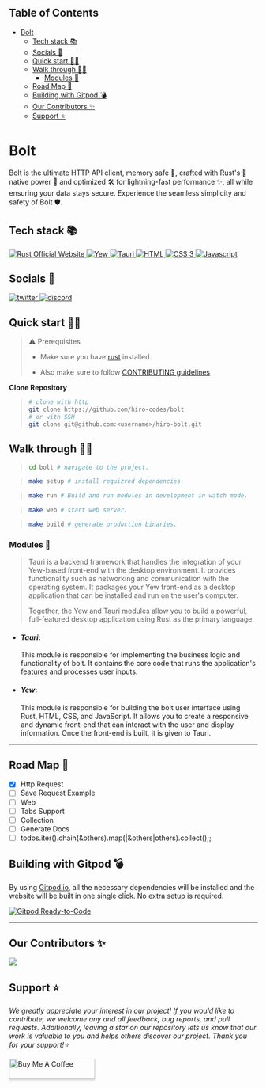 ## Table of Contents

- [Bolt](#bolt)
  - [Tech stack 📚](#tech-stack-)
  - [Socials 📱](#socials-)
  - [Quick start 👩‍💻](#quick-start-)
  - [Walk through 🚶🏻](#walk-through-)
    - [Modules 🧩](#modules-)
  - [Road Map 🚧](#road-map-)
  - [Building with Gitpod 💣](#building-with-gitpod-)
  - [Our Contributors ✨](#our-contributors-)
  - [Support ⭐](#support-)

# Bolt

<!-- Native light ✨, optimized 🛠 and memory safe 🔐 http api client written in rust. -->

Bolt is the ultimate HTTP API client, memory safe 🔐, crafted with Rust's 🦀  native power 💪 and optimized 🛠 for lightning-fast performance ✨, all while ensuring your data stays secure. Experience the seamless simplicity and safety of Bolt 🛡.

## Tech stack 📚

<p>
<!-- rust stack -->
  <a href="http://rust-lang.org">
    <img src="https://img.shields.io/badge/rust-7c3aed?style=for-the-badge&logo=rust&logoColor=white" alt="Rust Official Website"/>
  </a>
  <!-- end of rust stack -->

  <!-- yew stack -->
  <a href="https://yew.rs">
    <img src="https://img.shields.io/badge/yew-7c3aed?style=for-the-badge&logo=yew&logoColor=white" alt="Yew"/>
  </a>
  <!-- end of Yew stack -->

  <!-- Tauri stack -->
  <a href="https://tauri.app">
    <img src="https://img.shields.io/badge/Tauri-7c3aed?style=for-the-badge&logo=tauri&logoColor=white" alt="Tauri"/>
  </a>
  <!-- end of tauri stack -->

  <!-- html 5 stack -->
   <a href="https://developer.mozilla.org/en-US/docs/Web/HTML">
    <img src="https://img.shields.io/badge/html-7c3aed?style=for-the-badge&logo=html5&logoColor=white" alt="HTML"/>
  <!-- End of html stack -->

  <!-- css 3 stack -->
   <a href="https://developer.mozilla.org/en-US/docs/Web/HTML">
    <img src="https://img.shields.io/badge/CSS-7c3aed?style=for-the-badge&logo=css3&logoColor=white" alt="CSS 3"/>
  <!-- End of css 3 stack -->

  <!-- Javascript stack -->
   <a href="https://developer.mozilla.org/en-US/docs/Web/JavaScript">
    <img src="https://img.shields.io/badge/javascript-7c3aed?style=for-the-badge&logo=javascript&logoColor=white" alt="Javascript"/>
  </a>
  <!-- end of javascript -->
</p>

## Socials 📱

<a href="http://twitter.com/hiro_codes" target="blank">
<img src="https://cdn-icons-png.flaticon.com/32/733/733579.png" alt="twitter">
</a>
<a href="https://discord.gg/bujCS6srrV" target="blank">
<img src="https://cdn-icons-png.flaticon.com/32/5968/5968756.png" alt="discord">
</a>

## Quick start 👩‍💻

> ⚠️ Prerequisites
> 
> * Make sure you have [rust](https://www.rust-lang.org/tools/install) installed.
> 
> * Also make sure to follow [CONTRIBUTING guidelines](https://github.com/hiro-codes/bolt/blob/master/CONTRIBUTING.md)

**Clone Repository**
> ``` bash
> # clone with http
> git clone https://github.com/hiro-codes/bolt
> # or with SSH
> git clone git@github.com:<username>/hiro-bolt.git
> ```

## Walk through 🚶🏻

> ``` bash
> cd bolt # navigate to the project.
> ```

> ``` bash
> make setup # install requizred dependencies.
> ```

> ``` bash
> make run # Build and run modules in development in watch mode.
> ```

> ``` bash
> make web # start web server.
> ```

> ``` bash
> make build # generate production binaries.
> ```


### Modules 🧩

> Tauri is a backend framework that handles the integration of your Yew-based front-end with the desktop environment. It provides functionality such as networking and communication with the operating system. It packages your Yew front-end as a desktop application that can be installed and run on the user's computer.
>
> Together, the Yew and Tauri modules allow you to build a powerful, full-featured desktop application using Rust as the primary language.
* #### ***Tauri***:
    This module is responsible for implementing the business logic and functionality of bolt. It contains the core code that runs the application's features and processes user inputs.

* #### ***Yew***:
    This module is responsible for building the bolt user interface using Rust, HTML, CSS, and JavaScript. It allows you to create a responsive and dynamic front-end that can interact with the user and display information. Once the front-end is built, it is given to Tauri.

---

## Road Map 🚧
 * [x] Http Request
 * [ ] Save Request Example
 * [ ] Web
 * [ ] Tabs Support
 * [ ] Collection
 * [ ] Generate Docs
 * [ ] todos.iter().chain(&others).map(|&others|others).collect();; 
 <!-- * [ ] [&others[..]].concat(); -->

<a name="building-with-gitpod"></a>
## Building with Gitpod 💣

By using [Gitpod.io](https://www.gitpod.io), all the necessary dependencies will be installed
and the website will be built in one single click. No extra setup is required.

[![Gitpod Ready-to-Code](https://gitpod.io/button/open-in-gitpod.svg)](https://gitpod.io/#https://github.com/hiro-codes/bolt)

---

## Our Contributors ✨

<a href="https://github.com/hiro-codes/bolt/graphs/contributors">
  <img src="https://contrib.rocks/image?repo=hiro-codes/bolt" />
</a>

<!-- ## License 📝 -->

## Support ⭐

_We greatly appreciate your interest in our project! If you would like to contribute, we welcome any and all feedback, bug reports, and pull requests. Additionally, leaving a star on our repository lets us know that our work is valuable to you and helps others discover our project. Thank you for your support!⭐_

<a href="https://www.buymeacoffee.com/0xhiro" target="_blank"><img src="https://www.buymeacoffee.com/assets/img/custom_images/orange_img.png" alt="Buy Me A Coffee" style="height: 41px !important;width: 174px !important;box-shadow: 0px 3px 2px 0px rgba(190, 190, 190, 0.5) !important;-webkit-box-shadow: 0px 3px 2px 0px rgba(190, 190, 190, 0.5) !important;" ></a>